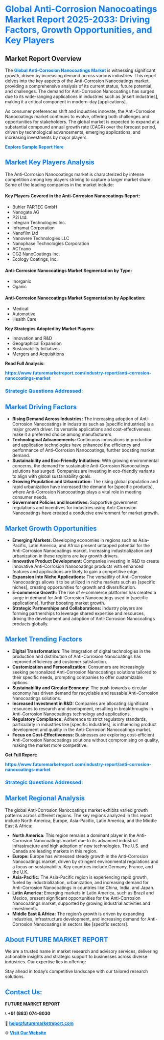 <h1 style="color: #007BFF;">Global Anti-Corrosion Nanocoatings Market Report 2025-2033: Driving Factors, Growth Opportunities, and Key Players</h1>

<section id="overview">
<h2>Market Report Overview</h2>
<p>The <a href="https://www.futuremarketreport.com/industry-report/anti-corrosion-nanocoatings-market" style="color: #007BFF; text-decoration: none;"><strong>Global Anti-Corrosion Nanocoatings Market</strong></a> is witnessing significant growth, driven by increasing demand across various industries. This report delves into the key aspects of the Anti-Corrosion Nanocoatings market, providing a comprehensive analysis of its current status, future potential, and challenges. The demand for Anti-Corrosion Nanocoatings has surged due to its wide-ranging applications in industries such as [insert industries], making it a critical component in modern-day [applications].</p>
<p>As consumer preferences shift and industries innovate, the Anti-Corrosion Nanocoatings market continues to evolve, offering both challenges and opportunities for stakeholders. The global market is expected to expand at a substantial compound annual growth rate (CAGR) over the forecast period, driven by technological advancements, emerging applications, and increasing investments by major players.</p>
</section>

<section id="overview">
<p><a href="https://www.futuremarketreport.com/request-sample/reportId=53763" style="color: #007BFF; text-decoration: none;"><strong>Explore Sample Report Here</strong></a></p>
</section>

<section id="key-players">
<h2 style="color: #007BFF;">Market Key Players Analysis</h2>
<p>The Anti-Corrosion Nanocoatings market is characterized by intense competition among key players striving to capture a larger market share. Some of the leading companies in the market include:</p>
<h4>Key Players Covered in the Anti-Corrosion Nanocoatings Report:</h4>
<ul><li>Buhler PARTEC GmbH</li><li>Nanogate AG</li><li>P2i Ltd.</li><li>Integran Technologies Inc.</li><li>Inframat Corporation</li><li>Nanofilm Ltd</li><li>Nanovere Technologies LLC</li><li>Nanophase Technologies Corporation</li><li>ACTnano</li><li>CG2 NanoCoatings Inc.</li><li>Ecology Coatings, Inc.</li></ul>
<h4>Anti-Corrosion Nanocoatings Market Segmentation by Type:</h4>
<ul><li>Inorganic</li><li>Oganic</li></ul>

<h4>Anti-Corrosion Nanocoatings Market Segmentation by Application:</h4>
<ul><li>Medical</li><li>Automotive</li><li>Health Care</li></ul>
<p><strong>Key Strategies Adopted by Market Players:</strong></p>
<ul>
<li>Innovation and R&D</li>
<li>Geographical Expansion</li>
<li>Sustainability Initiatives</li>
<li>Mergers and Acquisitions</li>
</ul>
</section>

<section>
<p><strong>Read Full Analysis: </strong></p><a href="https://www.futuremarketreport.com/industry-report/anti-corrosion-nanocoatings-market" style="color: #007BFF; text-decoration: none;"><strong>https://www.futuremarketreport.com/industry-report/anti-corrosion-nanocoatings-market</strong></a>
<h3 style="color: #007BFF;">Strategic Questions Addressed:</h3>
</section>

<section id="driving-factors">
<h2 style="color: #007BFF;">Market Driving Factors</h2>
<ul>
<li><strong>Rising Demand Across Industries:</strong> The increasing adoption of Anti-Corrosion Nanocoatings in industries such as [specific industries] is a major growth driver. Its versatile applications and cost-effectiveness make it a preferred choice among manufacturers.</li>
<li><strong>Technological Advancements:</strong> Continuous innovations in production and application technologies have enhanced the efficiency and performance of Anti-Corrosion Nanocoatings, further boosting market demand.</li>
<li><strong>Sustainability and Eco-Friendly Initiatives:</strong> With growing environmental concerns, the demand for sustainable Anti-Corrosion Nanocoatings solutions has surged. Companies are investing in eco-friendly variants to align with global sustainability goals.</li>
<li><strong>Growing Population and Urbanization:</strong> The rising global population and rapid urbanization have increased the demand for [specific products], where Anti-Corrosion Nanocoatings plays a vital role in meeting consumer needs.</li>
<li><strong>Government Policies and Incentives:</strong> Supportive government regulations and incentives for industries using Anti-Corrosion Nanocoatings have created a conducive environment for market growth.</li>
</ul>
</section>

<section id="growth-opportunities">
<h2 style="color: #007BFF;">Market Growth Opportunities</h2>
<ul>
<li><strong>Emerging Markets:</strong> Developing economies in regions such as Asia-Pacific, Latin America, and Africa present untapped potential for the Anti-Corrosion Nanocoatings market. Increasing industrialization and urbanization in these regions are key growth drivers.</li>
<li><strong>Innovative Product Development:</strong> Companies investing in R&D to create innovative Anti-Corrosion Nanocoatings products with enhanced features and applications are likely to gain a competitive edge.</li>
<li><strong>Expansion into Niche Applications:</strong> The versatility of Anti-Corrosion Nanocoatings allows it to be utilized in niche markets such as [specific niches], creating opportunities for growth and diversification.</li>
<li><strong>E-commerce Growth:</strong> The rise of e-commerce platforms has created a surge in demand for Anti-Corrosion Nanocoatings used in [specific applications], further boosting market growth.</li>
<li><strong>Strategic Partnerships and Collaborations:</strong> Industry players are forming partnerships to leverage shared expertise and resources, driving the development and adoption of Anti-Corrosion Nanocoatings products globally.</li>
</ul>
</section>

<section id="trending-factors">
<h2 style="color: #007BFF;">Market Trending Factors</h2>
<ul>
<li><strong>Digital Transformation:</strong> The integration of digital technologies in the production and distribution of Anti-Corrosion Nanocoatings has improved efficiency and customer satisfaction.</li>
<li><strong>Customization and Personalization:</strong> Consumers are increasingly seeking personalized Anti-Corrosion Nanocoatings solutions tailored to their specific needs, prompting companies to offer customizable options.</li>
<li><strong>Sustainability and Circular Economy:</strong> The push towards a circular economy has driven demand for recyclable and reusable Anti-Corrosion Nanocoatings solutions.</li>
<li><strong>Increased Investment in R&D:</strong> Companies are allocating significant resources to research and development, resulting in breakthroughs in Anti-Corrosion Nanocoatings technology and applications.</li>
<li><strong>Regulatory Compliance:</strong> Adherence to strict regulatory standards, particularly in industries like [specific industries], is influencing product development and quality in the Anti-Corrosion Nanocoatings market.</li>
<li><strong>Focus on Cost-Effectiveness:</strong> Businesses are exploring cost-efficient Anti-Corrosion Nanocoatings solutions without compromising on quality, making the market more competitive.</li>
</ul>
</section>

<section>
<p><strong>Get Full Report: </strong></p><a href="https://www.futuremarketreport.com/industry-report/anti-corrosion-nanocoatings-market" style="color: #007BFF; text-decoration: none;"><strong>https://www.futuremarketreport.com/industry-report/anti-corrosion-nanocoatings-market</strong></a>
<h3 style="color: #007BFF;">Strategic Questions Addressed:</h3>
</section>


<section id="regional-analysis">
<h2 style="color: #007BFF;">Market Regional Analysis</h2>
<p>The global Anti-Corrosion Nanocoatings market exhibits varied growth patterns across different regions. The key regions analyzed in this report include North America, Europe, Asia-Pacific, Latin America, and the Middle East & Africa:</p>
<ul>
<li><strong>North America:</strong> This region remains a dominant player in the Anti-Corrosion Nanocoatings market due to its advanced industrial infrastructure and high adoption of new technologies. The U.S. and Canada are leading markets in this region.</li>
<li><strong>Europe:</strong> Europe has witnessed steady growth in the Anti-Corrosion Nanocoatings market, driven by stringent environmental regulations and a focus on sustainability. Key countries include Germany, France, and the U.K.</li>
<li><strong>Asia-Pacific:</strong> The Asia-Pacific region is experiencing rapid growth, fueled by industrialization, urbanization, and increasing demand for Anti-Corrosion Nanocoatings in countries like China, India, and Japan.</li>
<li><strong>Latin America:</strong> Emerging markets in Latin America, such as Brazil and Mexico, present significant opportunities for the Anti-Corrosion Nanocoatings market, supported by growing industrial activities and investments.</li>
<li><strong>Middle East & Africa:</strong> The region’s growth is driven by expanding industries, infrastructure development, and increasing demand for Anti-Corrosion Nanocoatings in sectors like [specific sectors].</li>
</ul>
</section>

<footer>
<h2 style="color: #007BFF;">About FUTURE MARKET REPORT</h2>
<p>We are a trusted name in market research and advisory services, delivering actionable insights and strategic support to businesses across diverse industries. Our expertise lies in offering:</p>

<p>Stay ahead in today’s competitive landscape with our tailored research solutions.</p>

<h2 style="color: #007BFF;">Contact Us:</h2>
<p><strong>FUTURE MARKET REPORT</strong></p>
<p>📞 <strong>+91 (883) 074-8030</strong></p>
<p>📧 <strong><a href="mailto:help@futuremarketreport.com" style="color: #007BFF;">help@futuremarketreport.com</a></strong></p>
<p>🌐 <strong><a href="https://www.futuremarketreport.com/" style="color: #007BFF;">Visit Our Website</a></strong></p>
</footer>